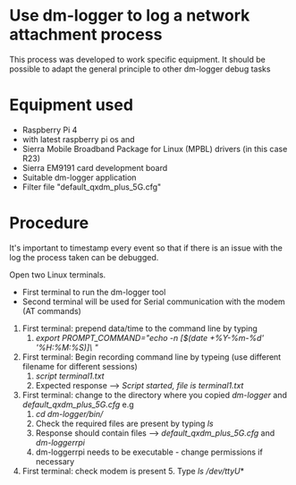 # Use dm-logger to log a network attachment process

This process was developed to work specific equipment. It should be possible to adapt the general principle to other dm-logger debug tasks

# Equipment used
* Raspberry Pi 4 
* with latest raspberry pi os and 
* Sierra Mobile Broadband Package for Linux (MPBL) drivers (in this case R23)
* Sierra EM9191 card development board
* Suitable dm-logger application
* Filter file "default_qxdm_plus_5G.cfg"

# Procedure

It's important to timestamp every event so that if there is an issue with the log the process taken can be debugged.

Open two Linux terminals. 
* First terminal to run the dm-logger tool
* Second terminal will be used for Serial communication with the modem (AT commands)



1. First terminal: prepend data/time to the command line by typing
    1. *export PROMPT_COMMAND="echo -n \[\$(date +%Y-%m-%d' '%H:%M:%S)\]\ "*
1. First terminal: Begin recording command line by typeing (use different filename for different sessions) 
    1. *script terminal1.txt* 
    1. Expected response --> *Script started, file is terminal1.txt* 
1. First terminal: change to the directory where you copied *dm-logger* and *default_qxdm_plus_5G.cfg* e.g 
    1. *cd dm-logger/bin/*
    1. Check the required files are present by typing *ls*
    2. Response should contain files --> *default_qxdm_plus_5G.cfg* and *dm-loggerrpi* 
    3. dm-loggerrpi needs to be executable - change permissions if necessary  
4. First terminal: check modem is present
    5. Type *ls /dev/ttyU**  

